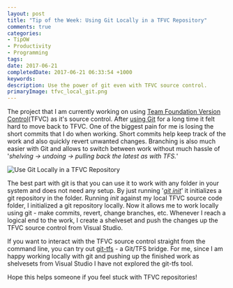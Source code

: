 ```yaml
---
layout: post
title: "Tip of the Week: Using Git Locally in a TFVC Repository"
comments: true
categories: 
- TipOW
- Productivity
- Programming
tags: 
date: 2017-06-21
completedDate: 2017-06-21 06:33:54 +1000
keywords: 
description: Use the power of git even with TFVC source control.
primaryImage: tfvc_local_git.png
---
```


The project that I am currently working on using [Team Foundation Version Control](https://www.visualstudio.com/en-us/docs/tfvc/overview)(TFVC) as it's source control. After [using Git](http://www.rahulpnath.com/blog/git-checkout-tfs/) for a long time it felt hard to move back to TFVC. One of the biggest pain for me is losing the short commits that I do when working. Short commits help keep track of the work and also quickly revert unwanted changes. Branching is also much easier with Git and allows to switch between work without much hassle of '*shelving -> undoing -> pulling back the latest as with TFS.*'

<img src="/images/tfvc_local_git.png" alt="Use Git Locally in a TFVC Repository" class="center" />

The best part with git is that you can use it to work with any folder in your system and does not need any setup. By just running '*[git init](https://git-scm.com/docs/git-init)*' it initializes a git repository in the folder. Running *init* against my local TFVC source code folder, I initialized a git repository locally. Now it allows me to work locally using git - make commits, revert, change branches, etc. Whenever I reach a logical end to the work, I create a shelveset and push the changes up the TFVC source control from Visual Studio. 

If you want to interact with the TFVC source control straight from the command line, you can try out [git-tfs](https://github.com/git-tfs/git-tfs) - a Git/TFS bridge. For me, since I am happy working locally with git and pushing up the finished work as shelvesets from Visual Studio I have not explored the git-tfs tool.

Hope this helps someone if you feel stuck with TFVC repositories!
